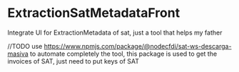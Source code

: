 # ExtractionSatMetadataFront
Integrate UI for ExtractionMetadata of sat, just a tool that helps my father

//TODO
use https://www.npmjs.com/package/@nodecfdi/sat-ws-descarga-masiva
to automate completely the tool, this package is used to get
the invoices of SAT, just need to put keys of SAT